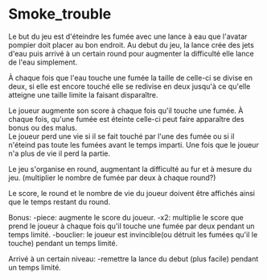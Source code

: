 # Smoke_trouble
Le but du jeu est d'éteindre les fumée avec une lance à eau que l'avatar pompier doit placer au bon endroit.
Au debut du jeu, la lance crée des jets d'eau puis arrivé à un certain round pour augmenter la difficulté elle lance de l'eau simplement.

À chaque fois que l'eau touche une fumée la taille de celle-ci se divise en deux, si elle est encore touché elle se redivise en deux jusqu'à ce qu'elle atteigne une taille limite la faisant disparaître.

Le joueur augmente son score à chaque fois qu'il touche une fumée.
À chaque fois, qu'une fumée est éteinte celle-ci peut faire apparaître des bonus ou des malus.  
Le joueur perd une vie si il se fait touché par l'une des fumée ou si il n'éteind pas toute les fumées avant le temps imparti. Une fois que le joueur n'a plus de vie il perd la partie.  

Le jeu s'organise en round, augmentant la difficulté au fur et à mesure du jeu. (multiplier le nombre de fumée par deux à chaque round?)

Le score, le round et le nombre de vie du joueur doivent être affichés ainsi que le temps restant du round.

Bonus:
-piece: augmente le score du joueur.
-x2: multiplie le score que prend le joueur à chaque fois qu'il touche une fumée par deux pendant un temps limité.
-bouclier: le joueur est invincible(ou détruit les fumées qu'il le touche) pendant un temps limité.

Arrivé à un certain niveau:
-remettre la lance du debut (plus facile) pendant un temps limité.
